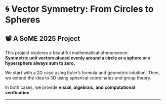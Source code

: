 # 🌀 Vector Symmetry: From Circles to Spheres

## 📽️ A SoME 2025 Project  
This project explores a beautiful mathematical phenomenon:  
**Symmetric unit vectors placed evenly around a circle or a sphere or a hypersphere always sum to zero.**

We start with a 2D case using Euler’s formula and geometric intuition. Then, we extend the idea to 3D using spherical coordinates and group theory.  

In both cases, we provide **visual, algebraic, and computational verification**.

---

